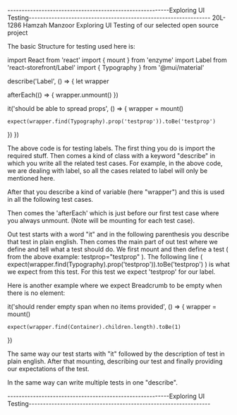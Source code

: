 ---------------------------------------------------------Exploring UI Testing----------------------------------------------------------------
20L-1286 Hamzah Manzoor
Exploring UI Testing of our selected open source project

The basic Structure for testing used here is:

import React from 'react'
import { mount } from 'enzyme'
import Label from 'react-storefront/Label'
import { Typography } from '@mui/material'

describe('Label', () => {
  let wrapper

  afterEach(() => {
    wrapper.unmount()
  })

  it('should be able to spread props', () => {
    wrapper = mount(<Label testprop="testprop" />)

    expect(wrapper.find(Typography).prop('testprop')).toBe('testprop')
  })
})


The above code is for testing labels.
The first thing you do is import the required stuff. Then comes a kind of class with a keyword "describe" in which you write all the related test cases.
For example, in the above code, we are dealing with label, so all the cases related to label will only be mentioned here.

After that you describe a kind of variable (here "wrapper") and this is used in all the following test cases. 

Then comes the 'afterEach' which is just before our first test case where you always unmount. (Note will be mounting for each test case).

Out test starts with a word "it" and in the following parenthesis you describe that test in plain english. Then comes the main part of out test where we define and tell what a test should do. We first mount and then define a test ( from the above example: testprop="testprop" ). 
The following line ( expect(wrapper.find(Typography).prop('testprop')).toBe('testprop') ) is what we expect from this test. For this test we expect 'testprop' for our label. 


Here is another example where we expect Breadcrumb to be empty when there is no element:

  it('should render empty span when no items provided', () => {
    wrapper = mount(<Breadcrumbs items={null} />)

    expect(wrapper.find(Container).children.length).toBe(1)
  })
  
The same way our test starts with "it" followed by the description of test in plain english. After that mounting, describing our test and finally providing our expectations of the test.

In the same way can write multiple tests in one "describe". 

---------------------------------------------------------Exploring UI Testing----------------------------------------------------------------
